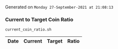 Generated on `Monday 27-September-2021 at 21:08:13`

### Current to Target Coin Ratio
`current_coin_ratio.sh`

Date|Current|Target|Ratio
---|---|---|---
